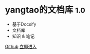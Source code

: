 # yangtao的文档库 <small>1.0</small>

* 基于Docsify
* 文档库
* 知识 & 笔记





[Github](https://github.com/yangtao8453/) [立即进入](/README)